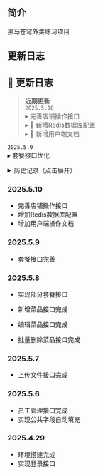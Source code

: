 ## 简介

黑马苍穹外卖练习项目



## 更新日志



## 📅 更新日志

> **近期更新**  
> `2025.5.10`  
> ▸ 完善店铺操作接口  
> ▸ 🎯 新增Redis数据库配置  
> ▸ 📖 新增用户端文档  

`2025.5.9`  
  ▸ 套餐接口优化  

<details>
<summary>历史记录（点击展开）</summary>

`2025.5.8`  
  ▸ 套餐接口开发中  
  ▸ 🍱 完成菜品相关接口  

`2025.5.7`  
  ▸ 📂 文件上传接口完成  

</details>

### 2025.5.10

- 完善店铺操作接口
- 增加Redis数据库配置
- 增加用户端操作文档

### 2025.5.9

- 套餐接口完善

### 2025.5.8

- 实现部分套餐接口

- 新增菜品接口完成
- 编辑菜品接口完成
- 批量删除菜品接口完成

### 2025.5.7

- 上传文件接口完成

### 2025.5.6

- 员工管理接口完成
- 实现公共字段自动填充



### 2025.4.29

- 环境搭建完成
- 实现登录接口
